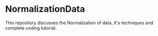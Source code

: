 # NormalizationData
This repository discusses the Normalization of data, it's techniques and complete coding tutorial.
